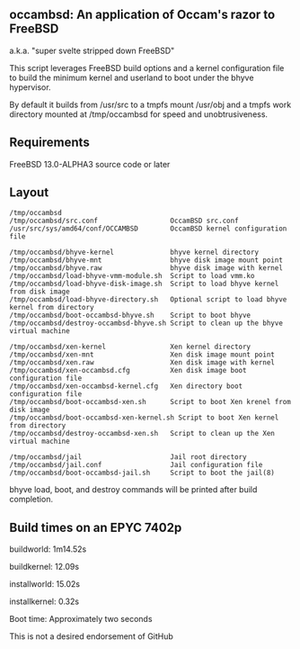 ## occambsd: An application of Occam's razor to FreeBSD
a.k.a. "super svelte stripped down FreeBSD"

This script leverages FreeBSD build options and a kernel configuration file
to build the minimum kernel and userland to boot under the bhyve hypervisor.

By default it builds from /usr/src to a tmpfs mount /usr/obj and a tmpfs work
directory mounted at /tmp/occambsd for speed and unobtrusiveness.

## Requirements

FreeBSD 13.0-ALPHA3 source code or later

## Layout

```
/tmp/occambsd
/tmp/occambsd/src.conf                  OccamBSD src.conf
/usr/src/sys/amd64/conf/OCCAMBSD        OccamBSD kernel configuration file

/tmp/occambsd/bhyve-kernel              bhyve kernel directory
/tmp/occambsd/bhyve-mnt                 bhyve disk image mount point
/tmp/occambsd/bhyve.raw                 bhyve disk image with kernel
/tmp/occambsd/load-bhyve-vmm-module.sh  Script to load vmm.ko
/tmp/occambsd/load-bhyve-disk-image.sh  Script to load bhyve kernel from disk image
/tmp/occambsd/load-bhyve-directory.sh   Optional script to load bhyve kernel from directory
/tmp/occambsd/boot-occambsd-bhyve.sh    Script to boot bhyve
/tmp/occambsd/destroy-occambsd-bhyve.sh Script to clean up the bhyve virtual machine

/tmp/occambsd/xen-kernel                Xen kernel directory
/tmp/occambsd/xen-mnt                   Xen disk image mount point
/tmp/occambsd/xen.raw                   Xen disk image with kernel
/tmp/occambsd/xen-occambsd.cfg          Xen disk image boot configuration file
/tmp/occambsd/xen-occambsd-kernel.cfg   Xen directory boot configuration file
/tmp/occambsd/boot-occambsd-xen.sh      Script to boot Xen krenel from disk image
/tmp/occambsd/boot-occambsd-xen-kernel.sh Script to boot Xen kernel from directory
/tmp/occambsd/destroy-occambsd-xen.sh   Script to clean up the Xen virtual machine

/tmp/occambsd/jail                      Jail root directory
/tmp/occambsd/jail.conf                 Jail configuration file
/tmp/occambsd/boot-occambsd-jail.sh     Script to boot the jail(8)
```

bhyve load, boot, and destroy commands will be printed after build completion.

## Build times on an EPYC 7402p

buildworld:	1m14.52s

buildkernel:	12.09s

installworld: 15.02s

installkernel:	0.32s

Boot time:	Approximately two seconds

This is not a desired endorsement of GitHub
